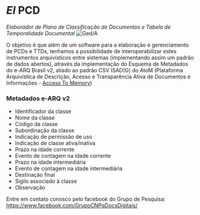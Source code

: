 # *El* PCD
*Elaborador de Plano de Classificação de Documentos e Tabela de Temporalidade Documental*
![Ged/A](assets/gedalogo_800x300.png)

O objetivo é que além de um software para a elaboração e gerenciamento de PCDs e TTDs, tenhamos a possibilidade de interoperabilizar estes instrumentos arquivísticos entre sistemas (implementando assim um padrão de dados abertos), através da implementação do Esquema de Metadados do e-ARQ Brasil v2, aliado ao padrão CSV ISAD(G) do AtoM (Plataforma Arquivística de Descrição, Acesso e Transparência Ativa de Documentos e Informações - [Access To Memory](https://www.accesstomemory.org/))

### Metadados e-ARQ v2
  - Identificador da classe
  - Nome da classe
  - Código da classe
  - Subordinação da classe
  - Indicação de permissão de uso
  - Indicação de classe ativa/inativa
  - Prazo na idade corrente
  - Evento de contagem na idade corrente
  - Prazo na idade intermediária
  - Evento de contagem na idade intermediária
  - Destinação final
  - Sigilo associado à classe
  - Observação

Entre em contato conosco pelo facebook do Grupo de Pesquisa: https://www.facebook.com/GrupoCNPqDocsDigitais/